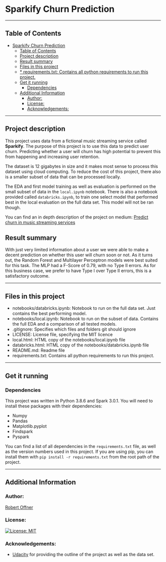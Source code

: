# Sparkify Churn Prediction


---
## Table of Contents
- [Sparkify Churn Prediction](#sparkify-churn-prediction)
  - [Table of Contents](#table-of-contents)
  - [Project description](#project-description)
  - [Result summary](#result-summary)
  - [Files in this project](#files-in-this-project)
  - [* requirements.txt: Contains all python requirements to run this project.](#-requirementstxt-contains-all-python-requirements-to-run-this-project)
  - [Get it running](#get-it-running)
    - [Dependencies](#dependencies)
  - [Additional Information](#additional-information)
    - [Author:](#author)
    - [License:](#license)
    - [Acknowledgements:](#acknowledgements)

---

## Project description
This project uses data from a fictional music streaming service called **Sparkify**. The purpose of this project is to use this data to predict user churn. Predicting whether a user will churn has high potential to prevent this from happening and increasing user retention. 

The dataset is 12 gigabytes in size and it makes most sense to process this dataset using cloud computing. To reduce the cost of this project, there also is a smaller subset of data that can be processed locally. 

The EDA and first model training as well as evaluation is performed on the small subset of data in the `local.ipynb` notebook. 
There is also a notebook provided called `databricks.ipynb`, to train one select model that performed best in the local evaluation on the full data set. This model will not be ran though.

You can find an in depth description of the project on medium: [Predict churn in music streaming services](https://medium.com/p/700791a590fc)
## Result summary
With just very limited information about a user we were able to make a decent prediction on whether this user will churn soon or not. As it turns out, the Random Forest and Multilayer Perceptron models were best suited for this task.
The MLP had a F-Score of 0.79, with no Type II errors. As for this business case, we prefer to have Type I over Type II errors, this is a satisfactory outcome.

---
## Files in this project
* notebooks/databricks.ipynb: Notebook to run on the full data set. Just contains the best performing model.
* notebooks/local.ipynb: Notebook to run on the subset of data. Contains the full EDA and a comparison of all tested models.
* .gitignore: Specifies which files and folders git should ignore
* LICENSE: License file, specifying the MIT licence
* local.html: HTML copy of the notebooks/local.ipynb file
* databricks.html: HTML copy of the notebooks/databricks.ipynb file
* README.md: Readme file
* requirements.txt: Contains all python requirements to run this project.
---

## Get it running
### Dependencies
This project was written in Python 3.8.6 and Spark 3.0.1.
You will need to install these packages with their dependencies:
* Numpy
* Pandas
* Matplotlib.pyplot
* Findspark
* Pyspark

You can find a list of all dependencies in the `requirements.txt` file, as well as the version numbers used in this project.
If you are using pip, you can install them with `pip install -r requirements.txt` from the root path of the project.

---
## Additional Information
### Author: 
[Robert Offner](https://github.com/Gitznik)

### License: 
[![License: MIT](https://img.shields.io/badge/License-MIT-yellow.svg)](https://opensource.org/licenses/MIT)

### Acknowledgements:
* [Udacity](https://www.udacity.com/) for providing the outline of the project as well as the data set.